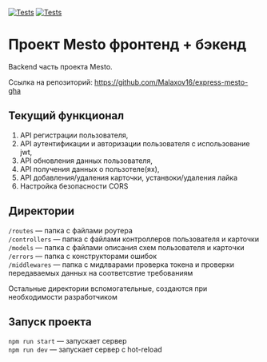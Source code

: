 [![Tests](../../actions/workflows/tests-13-sprint.yml/badge.svg)](../../actions/workflows/tests-13-sprint.yml) [![Tests](../../actions/workflows/tests-14-sprint.yml/badge.svg)](../../actions/workflows/tests-14-sprint.yml)
# Проект Mesto фронтенд + бэкенд
Backend часть проекта Mesto.

Ссылка на репозиторий: https://github.com/Malaxov16/express-mesto-gha

## Текущий функционал
1. API регистрации пользователя, 
2. API аутентификации и авторизации пользователя с использование jwt,
3. API обновления данных пользователя,
4. API получения данных о пользотеле(ях),
5. API добавления/удаления карточки, устанвоки/удаления лайка
6. Настройка безопасности CORS

## Директории

`/routes` — папка с файлами роутера  
`/controllers` — папка с файлами контроллеров пользователя и карточки   
`/models` — папка с файлами описания схем пользователя и карточки  
`/errors` — папка с конструкторами ошибок  
`/middlewares` — папка с мидлварами проверка токена и проверки передаваемых данных на соответсвтие требованиям  
  
Остальные директории вспомогательные, создаются при необходимости разработчиком

## Запуск проекта

`npm run start` — запускает сервер   
`npm run dev` — запускает сервер с hot-reload

